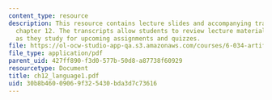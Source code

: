 ```yaml
---
content_type: resource
description: This resource contains lecture slides and accompanying transcripts for
  chapter 12. The transcripts allow students to review lecture material in detail
  as they study for upcoming assignments and quizzes.
file: https://ol-ocw-studio-app-qa.s3.amazonaws.com/courses/6-034-artificial-intelligence-spring-2005/30b8b46009069f325430bda3d7c73616_ch12_language1.pdf
file_type: application/pdf
parent_uid: 427ff890-f3d0-577b-50d8-a87738f60929
resourcetype: Document
title: ch12_language1.pdf
uid: 30b8b460-0906-9f32-5430-bda3d7c73616
---
```

